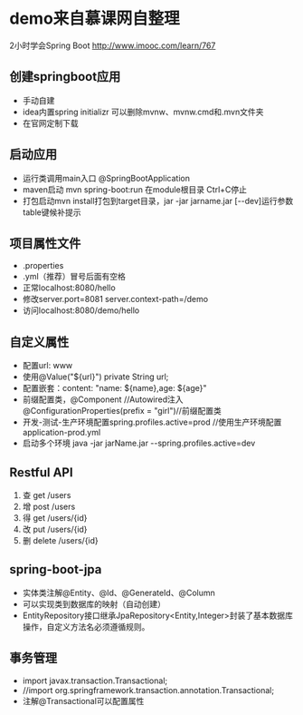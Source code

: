 # demo来自慕课网自整理  
2小时学会Spring Boot http://www.imooc.com/learn/767  
## 创建springboot应用
- 手动自建  
- idea内置spring initializr 可以删除mvnw、mvnw.cmd和.mvn文件夹  
- 在官网定制下载  
## 启动应用
- 运行类调用main入口 @SpringBootApplication  
- maven启动 mvn spring-boot:run 在module根目录 Ctrl+C停止
- 打包启动mvn install打包到target目录，jar -jar jarname.jar [--dev]运行参数 table键候补提示  
## 项目属性文件
- .properties  
- .yml（推荐）冒号后面有空格  
- 正常localhost:8080/hello  
- 修改server.port=8081 server.context-path=/demo  
- 访问localhost:8080/demo/hello  
## 自定义属性
- 配置url: www  
- 使用@Value("${url}") private String url;  
- 配置嵌套：content: "name: ${name},age: ${age}"  
- 前缀配置类，@Component //Autowired注入 @ConfigurationProperties(prefix = "girl")//前缀配置类  
- 开发-测试-生产环境配置spring.profiles.active=prod //使用生产环境配置application-prod.yml  
- 启动多个环境 java -jar jarName.jar --spring.profiles.active=dev  
## Restful API
1. 查 get /users  
2. 增 post /users  
3. 得 get /users/{id}  
4. 改 put /users/{id}  
5. 删 delete /users/{id}  
## spring-boot-jpa
- 实体类注解@Entity、@Id、@GenerateId、@Column  
- 可以实现类到数据库的映射（自动创建）  
- EntityRepository接口继承JpaRepository<Entity,Integer>封装了基本数据库操作，自定义方法名必须遵循规则。  
## 事务管理
- import javax.transaction.Transactional;  
- //import org.springframework.transaction.annotation.Transactional;
- 注解@Transactional可以配置属性  


